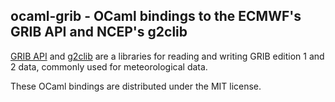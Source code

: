 ## ocaml-grib - OCaml bindings to the ECMWF's GRIB API and NCEP's g2clib

[GRIB API][gribapi] and [g2clib][] are a libraries for reading and writing
GRIB edition 1 and 2 data, commonly used for meteorological data.

These OCaml bindings are distributed under the MIT license.

[gribapi]: http://www.ecmwf.int/products/data/software/grib_api.html
[g2clib]: http://www.nco.ncep.noaa.gov/pmb/codes/GRIB2/
